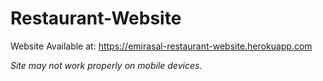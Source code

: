 # Restaurant-Website
 
Website Available at: https://emirasal-restaurant-website.herokuapp.com

*Site may not work properly on mobile devices.*
